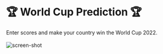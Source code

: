 # 🏆 World Cup Prediction 🏆
Enter scores and make your country win the World Cup 2022.
<br></br>
![screen-shot](https://user-images.githubusercontent.com/67749693/206719127-2eb9fa2b-5064-43d3-81a8-b2616c74f5d4.png)
